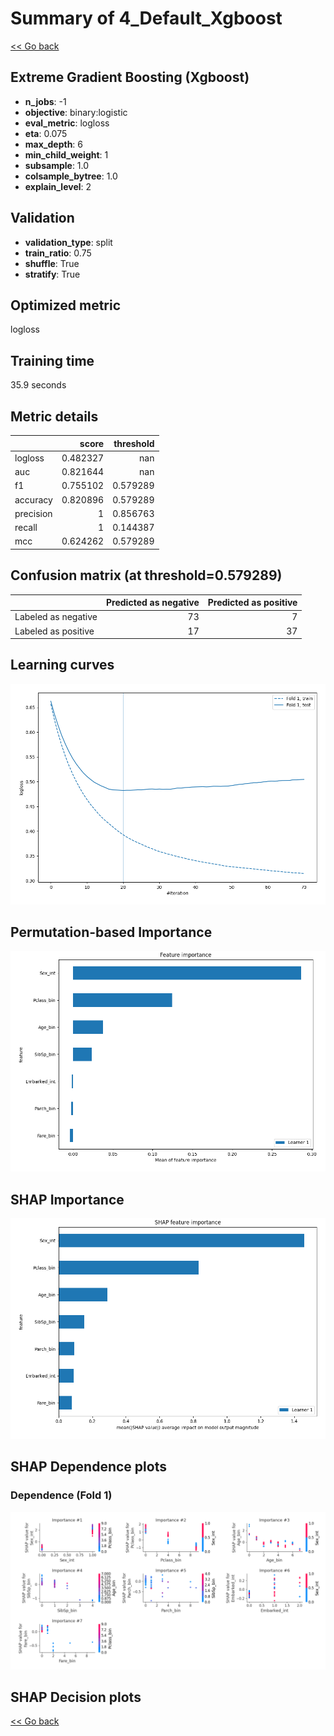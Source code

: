 # Summary of 4_Default_Xgboost

[<< Go back](../README.md)


## Extreme Gradient Boosting (Xgboost)
- **n_jobs**: -1
- **objective**: binary:logistic
- **eval_metric**: logloss
- **eta**: 0.075
- **max_depth**: 6
- **min_child_weight**: 1
- **subsample**: 1.0
- **colsample_bytree**: 1.0
- **explain_level**: 2

## Validation
 - **validation_type**: split
 - **train_ratio**: 0.75
 - **shuffle**: True
 - **stratify**: True

## Optimized metric
logloss

## Training time

35.9 seconds

## Metric details
|           |    score |   threshold |
|:----------|---------:|------------:|
| logloss   | 0.482327 |  nan        |
| auc       | 0.821644 |  nan        |
| f1        | 0.755102 |    0.579289 |
| accuracy  | 0.820896 |    0.579289 |
| precision | 1        |    0.856763 |
| recall    | 1        |    0.144387 |
| mcc       | 0.624262 |    0.579289 |


## Confusion matrix (at threshold=0.579289)
|                     |   Predicted as negative |   Predicted as positive |
|:--------------------|------------------------:|------------------------:|
| Labeled as negative |                      73 |                       7 |
| Labeled as positive |                      17 |                      37 |

## Learning curves
![Learning curves](learning_curves.png)

## Permutation-based Importance
![Permutation-based Importance](permutation_importance.png)

## SHAP Importance
![SHAP Importance](shap_importance.png)

## SHAP Dependence plots

### Dependence (Fold 1)
![SHAP Dependence from Fold 1](learner_fold_0_shap_dependence.png)

## SHAP Decision plots


[<< Go back](../README.md)
